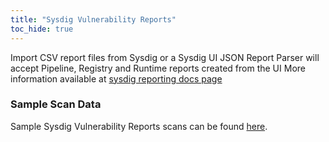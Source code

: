 ```yaml
---
title: "Sysdig Vulnerability Reports"
toc_hide: true
---
```

Import CSV report files from Sysdig or a Sysdig UI JSON Report
Parser will accept Pipeline, Registry and Runtime reports created from the UI
More information available at [sysdig reporting docs page](https://docs.sysdig.com/en/docs/sysdig-secure/vulnerabilities/reporting)

### Sample Scan Data
Sample Sysdig Vulnerability Reports scans can be found [here](https://github.com/DefectDojo/django-DefectDojo/tree/master/unittests/scans/sysdig_reports).